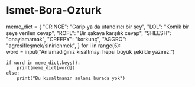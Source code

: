 # Ismet-Bora-Ozturk
meme_dict = {
            "CRINGE": "Garip ya da utandırıcı bir şey",
            "LOL": "Komik bir şeye verilen cevap",
            "ROFL": "Bir şakaya karşılık cevap",
            "SHEESH": "onaylamamak",
            "CREEPY": "korkunç",
            "AGGRO": "agresifleşmek/sinirlenmek",
            }
for i in range(5):       
    word = input("Anlamadığınız kısaltmayı hepsi büyük şekilde yazınız.")

    
    if word in meme_dict.keys():
        print(meme_dict[word])
    else:
        print("Bu kısaltmanın anlamı burada yok")
    
